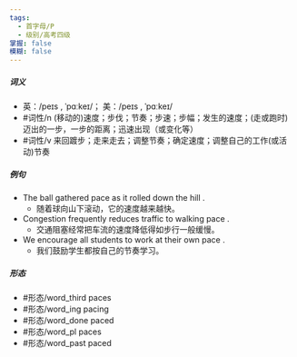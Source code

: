```yaml
---
tags:
  - 首字母/P
  - 级别/高考四级
掌握: false
模糊: false
---
```

##### 词义
- 英：/peɪs , ˈpɑːkeɪ/； 美：/peɪs , ˈpɑːkeɪ/
- #词性/n  (移动的)速度；步伐；节奏；步速；步幅；发生的速度；(走或跑时)迈出的一步，一步的距离；迅速出现（或变化等）
- #词性/v  来回踱步；走来走去；调整节奏；确定速度；调整自己的工作(或活动)节奏
##### 例句
- The ball gathered pace as it rolled down the hill .
	- 随着球向山下滚动，它的速度越来越快。
- Congestion frequently reduces traffic to walking pace .
	- 交通阻塞经常把车流的速度降低得如步行一般缓慢。
- We encourage all students to work at their own pace .
	- 我们鼓励学生都按自己的节奏学习。
##### 形态
- #形态/word_third paces
- #形态/word_ing pacing
- #形态/word_done paced
- #形态/word_pl paces
- #形态/word_past paced
